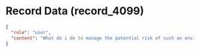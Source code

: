 # Record Data (record_4099)

```json
{
  "role": "user",
  "content": "What do i do to manage the potential risk of such an environment? should i not shy away from such a \"risk\" of being in air india? is it healthy to do that or is it healthy not to do it?\n"
}
```
